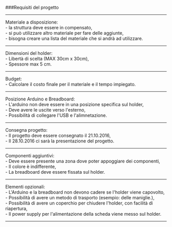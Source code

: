 ###Requisiti del progetto
___

Materiale a disposizione: <br>
	- la struttura deve essere in compensato,<br>
	- si può utilizzare altro materiale per fare delle 	aggiunte, <br>
	- bisogna creare una lista del materiale che si andrà ad utilizzare.
___

Dimensioni del holder: <br>
	- Libertà di scelta (MAX 30cm x 30cm), <br>
	- Spessore max 5 cm.
___

Budget: <br>
	- Calcolare il costo finale per il materiale e il tempo impiegato.

___

Posizione Arduino e Breadboard: <br>
	- L'arduino non deve essere in una posizione specifica sul holder, <br>
	- Deve avere le uscite verso l'esterno, <br>
	- Possibilità di collegare l'USB e l'alimnetazione. <br>
	
___ 

Consegna progetto: <br>
	- Il progetto deve essere consegnato il 21.10.2016, <br>
	- Il 28.10.2016 ci sarà la presentazione del progetto. <br>
 
___

Componenti aggiuntivi: <br>
	- Deve essere presente una zona dove poter appoggiare dei componenti, <br>
	- Il colore è indifferente, <br>
	- La breadboard deve essere fissata sul holder. <br>

___

Elementi opzionali: <br>
	- L'Arduino e la breadboard non devono cadere se l'holder viene capovolto, <br>
	- Possibilità di avere un metodo di trasporto (esempio: delle maniglie.), <br>
	- Possibilità di avere un coperchio per chiudere l'holder, con facilità di riapertura,  <br>
	- Il power supply per l'alimentazione della scheda viene messo sul holder.

___
	